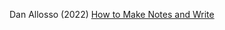 Dan Allosso (2022) [How to Make Notes and Write](https://docdrop.org/download_annotation_doc/How-to-Make-Notes-and-Write---Allosso-Dan-jzdq8.pdf)